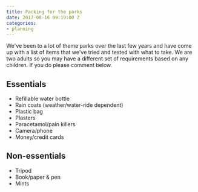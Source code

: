 ```yaml
---
title: Packing for the parks
date: 2017-08-16 09:19:00 Z
categories:
- planning
---
```


We've been to a lot of theme parks over the last few years and have come up with a list of items that we've tried and tested with what to take. We are two adults so you may have a different set of requirements based on any children. If you do please comment below.

## Essentials
- Refillable water bottle
- Rain coats (weather/water-ride dependent)
- Plastic bag
- Plasters
- Paracetamol/pain killers
- Camera/phone
- Money/credit cards

## Non-essentials
- Tripod
- Book/paper & pen
- Mints


